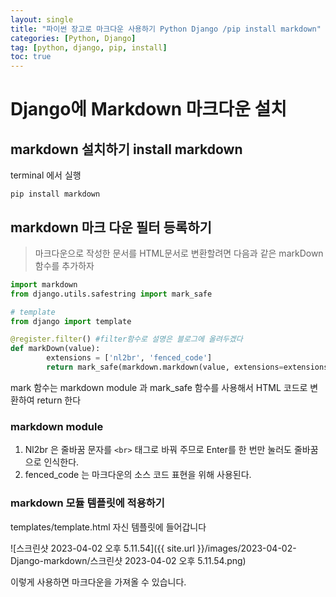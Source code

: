 ```yaml
---
layout: single
title: "파이썬 장고로 마크다운 사용하기 Python Django /pip install markdown"
categories: [Python, Django]
tag: [python, django, pip, install]
toc: true
---
```


# Django에 Markdown 마크다운 설치

## markdown 설치하기 install markdown

terminal 에서 실행

```
pip install markdown
```

## markdown 마크 다운 필터 등록하기

> 마크다운으로 작성한 문서를 HTML문서로 변환할려면 다음과 같은 markDown 함수를 추가하자

```python
import markdown
from django.utils.safestring import mark_safe

# template
from django import template

@register.filter() #filter함수로 설명은 블로그에 올려두겠다
def markDown(value):
		extensions = ['nl2br', 'fenced_code']
		return mark_safe(markdown.markdown(value, extensions=extensions))
```

mark 함수는 markdown module 과 mark_safe 함수를 사용해서 HTML 코드로 변환하여 return 한다

### markdown module

1. Nl2br 은 줄바꿈 문자를 `<br>` 태그로 바꿔 주므로 Enter를 한 번만 눌러도 줄바꿈으로 인식한다.
2. fenced_code 는 마크다운의 소스 코드 표현을 위해 사용된다.

### markdown 모듈 템플릿에 적용하기

templates/template.html 자신 템플릿에 들어갑니다

![스크린샷 2023-04-02 오후 5.11.54]({{ site.url }}/images/2023-04-02-Django-markdown/스크린샷 2023-04-02 오후 5.11.54.png)

이렇게 사용하면 마크다운을 가져올 수 있습니다.
